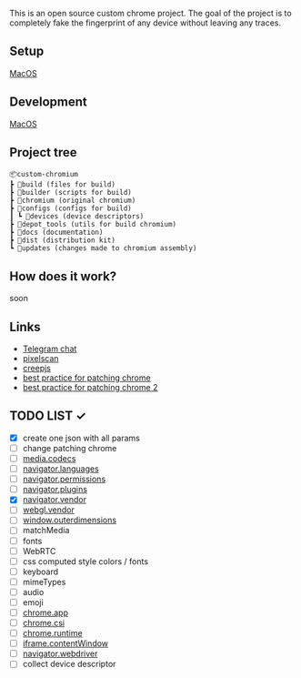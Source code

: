 This is an open source custom chrome project.
The goal of the project is to completely fake the fingerprint of any device without leaving any traces.

## Setup
[MacOS](https://github.com/serzz1990/custom-chromium/blob/main/docs/setup/macos.md)

## Development
[MacOS](https://github.com/serzz1990/custom-chromium/blob/main/docs/development/macos.md)

## Project tree
    📦custom-chromium
    ┣ 📂build (files for build)
    ┣ 📂builder (scripts for build)
    ┣ 📂chromium (original chromium)
    ┣ 📂configs (configs for build)
    ┃ ┗ 📂devices (device descriptors)
    ┣ 📂depot_tools (utils for build chromium)
    ┣ 📂docs (documentation)
    ┣ 📂dist (distribution kit)
    ┗ 📂updates (changes made to chromium assembly)

## How does it work?

  soon

## Links 

* [Telegram chat](https://t.me/cchromium)
* [pixelscan](https://pixelscan.net/)
* [creepjs](https://abrahamjuliot.github.io/creepjs/)
* [best practice for patching chrome](https://github.com/Eloston/ungoogled-chromium/tree/master/patches/extra)
* [best practice for patching chrome 2](https://github.com/brave/brave-browser/wiki/Patching-Chromium)


## TODO LIST ✓
  - [x] create one json with all params
  - [ ] change patching chrome
  - [ ] [media.codecs](https://github.com/berstend/puppeteer-extra/tree/master/packages/puppeteer-extra-plugin-stealth/evasions/media.codecs)
  - [ ] [navigator.languages](https://github.com/berstend/puppeteer-extra/tree/master/packages/puppeteer-extra-plugin-stealth/evasions/navigator.languages)
  - [ ] [navigator.permissions](https://github.com/berstend/puppeteer-extra/tree/master/packages/puppeteer-extra-plugin-stealth/evasions/navigator.permissions)
  - [ ] [navigator.plugins](https://github.com/berstend/puppeteer-extra/tree/master/packages/puppeteer-extra-plugin-stealth/evasions/navigator.plugins)
  - [x] [navigator.vendor](https://github.com/berstend/puppeteer-extra/tree/master/packages/puppeteer-extra-plugin-stealth/evasions/navigator.vendor)
  - [ ] [webgl.vendor](https://github.com/berstend/puppeteer-extra/tree/master/packages/puppeteer-extra-plugin-stealth/evasions/webgl.vendor)
  - [ ] [window.outerdimensions](https://github.com/berstend/puppeteer-extra/blob/master/packages/puppeteer-extra-plugin-stealth/evasions/window.outerdimensions)
  - [ ] matchMedia
  - [ ] fonts
  - [ ] WebRTC
  - [ ] css computed style colors / fonts
  - [ ] keyboard
  - [ ] mimeTypes
  - [ ] audio
  - [ ] emoji
  - [ ] [chrome.app](https://github.com/berstend/puppeteer-extra/tree/master/packages/puppeteer-extra-plugin-stealth/evasions/chrome.app)
  - [ ] [chrome.csi](https://github.com/berstend/puppeteer-extra/tree/master/packages/puppeteer-extra-plugin-stealth/evasions/chrome.csi)
  - [ ] [chrome.runtime](https://github.com/berstend/puppeteer-extra/tree/master/packages/puppeteer-extra-plugin-stealth/evasions/chrome.runtime)
  - [ ] [iframe.contentWindow](https://github.com/berstend/puppeteer-extra/tree/master/packages/puppeteer-extra-plugin-stealth/evasions/iframe.contentWindow)
  - [ ] [navigator.webdriver](https://github.com/berstend/puppeteer-extra/tree/master/packages/puppeteer-extra-plugin-stealth/evasions/navigator.webdriver)
  - [ ] collect device descriptor
